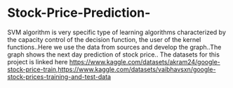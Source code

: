 # Stock-Price-Prediction-
SVM algorithm is very specific type of learning algorithms characterized by the capacity control of the decision function, the user of the kernel functions..Here we use the data from sources and develop the graph..The graph shows the next day prediction of stock price..
The datasets for this project is linked here https://www.kaggle.com/datasets/akram24/google-stock-price-train,https://www.kaggle.com/datasets/vaibhavsxn/google-stock-prices-training-and-test-data
